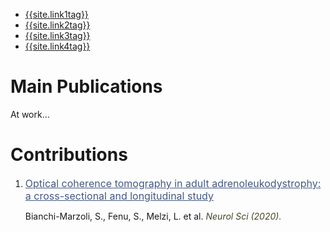 <nav class="nav1">
  <ul class="list  list--nav">
    <li class="fir" >
        <a href="{{site.link1url}}">{{site.link1tag}}</a>
      </li>
      <li class="active" >
        <a href="{{site.link2url}}">{{site.link2tag}}</a>
      </li>
      <li class="pr">
        <a href="{{site.link3url}}">{{site.link3tag}}</a>
      </li>
      <li class="pr">
        <a  href="{{site.link4url}}">{{site.link4tag}}</a>
      </li>
  </ul>
 </nav> 
 
 <h1> Main Publications </h1>
 
 At work...
 
 <h1> Contributions </h1>
 <ol>
  <li> <a href="https://link.springer.com/article/10.1007/s10072-020-04576-2" style="color:#445980;font-size:16px">Optical coherence tomography in adult adrenoleukodystrophy: a cross-sectional and longitudinal study</a></li>
  <p> Bianchi-Marzoli, S., Fenu, S., Melzi, L. et al. <em style="color:#474524"> Neurol Sci (2020). </em></p>
  </ol>

    
    
    
 
 
 
 
